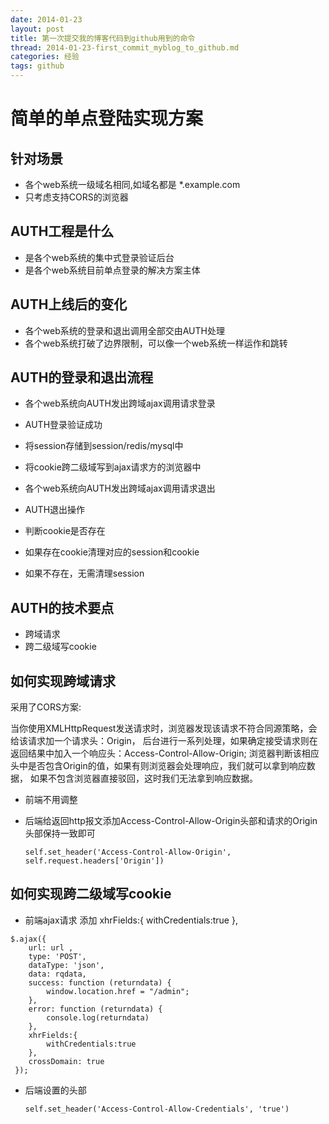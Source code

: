 ```yaml
---
date: 2014-01-23
layout: post
title: 第一次提交我的博客代码到github用到的命令
thread: 2014-01-23-first_commit_myblog_to_github.md
categories: 经验
tags: github
---
```



# 简单的单点登陆实现方案


## 针对场景

* 各个web系统一级域名相同,如域名都是 *.example.com
* 只考虑支持CORS的浏览器


## AUTH工程是什么

* 是各个web系统的集中式登录验证后台
* 是各个web系统目前单点登录的解决方案主体


## AUTH上线后的变化

* 各个web系统的登录和退出调用全部交由AUTH处理
* 各个web系统打破了边界限制，可以像一个web系统一样运作和跳转


## AUTH的登录和退出流程

* 各个web系统向AUTH发出跨域ajax调用请求登录
* AUTH登录验证成功
 * 将session存储到session/redis/mysql中
 * 将cookie跨二级域写到ajax请求方的浏览器中

* 各个web系统向AUTH发出跨域ajax调用请求退出
* AUTH退出操作
 * 判断cookie是否存在
 * 如果存在cookie清理对应的session和cookie
 * 如果不存在，无需清理session


## AUTH的技术要点

* 跨域请求
* 跨二级域写cookie


## 如何实现跨域请求

采用了CORS方案:

当你使用XMLHttpRequest发送请求时，浏览器发现该请求不符合同源策略，会给该请求加一个请求头：Origin，
后台进行一系列处理，如果确定接受请求则在返回结果中加入一个响应头：Access-Control-Allow-Origin;
浏览器判断该相应头中是否包含Origin的值，如果有则浏览器会处理响应，我们就可以拿到响应数据，
如果不包含浏览器直接驳回，这时我们无法拿到响应数据。

* 前端不用调整
* 后端给返回http报文添加Access-Control-Allow-Origin头部和请求的Origin头部保持一致即可

  `self.set_header('Access-Control-Allow-Origin', self.request.headers['Origin'])`


## 如何实现跨二级域写cookie

* 前端ajax请求
添加 xhrFields:{
        withCredentials:true
    },
```
$.ajax({
    url: url ,
    type: 'POST',
    dataType: 'json',
    data: rqdata,
    success: function (returndata) {
        window.location.href = "/admin";
    },
    error: function (returndata) {
        console.log(returndata)
    },
    xhrFields:{
        withCredentials:true
    },
    crossDomain: true
 });
```
* 后端设置的头部

   `self.set_header('Access-Control-Allow-Credentials', 'true')`





